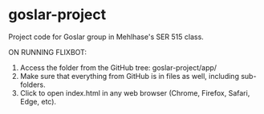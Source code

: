 # goslar-project
Project code for Goslar group in Mehlhase's SER 515 class.

ON RUNNING FLIXBOT:

1. Access the folder from the GitHub tree: goslar-project/app/
2. Make sure that everything from GitHub is in files as well, including sub-folders.
3. Click to open index.html in any web browser (Chrome, Firefox, Safari, Edge, etc).